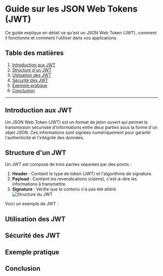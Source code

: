 # Guide sur les JSON Web Tokens (JWT)

Ce guide explique en détail ce qu'est un JSON Web Token (JWT), comment il fonctionne et comment l'utiliser dans vos applications.

## Table des matières
1. [Introduction aux JWT](#introduction-aux-jwt)
2. [Structure d'un JWT](#structure-dun-jwt)
3. [Utilisation des JWT](#utilisation-des-jwt)
4. [Sécurité des JWT](#sécurité-des-jwt)
5. [Exemple pratique](#exemple-pratique)
6. [Conclusion](#conclusion)

---

## Introduction aux JWT

Un JSON Web Token (JWT) est un format de jeton ouvert qui permet la transmission sécurisée d'informations entre deux parties sous la forme d'un objet JSON. Ces informations sont signées numériquement pour garantir l'authenticité et l'intégrité des données.

## Structure d'un JWT

Un JWT est composé de trois parties séparées par des points :
1. **Header** : Contient le type de token (JWT) et l'algorithme de signature.
2. **Payload** : Contient les revendications (claims), c'est-à-dire les informations à transmettre.
3. **Signature** : Vérifie que le contenu n'a pas été altéré.  
![Structure du JWT](src\assets\images\JWT_guide)

Voici un exemple de JWT :




## Utilisation des JWT




## Sécurité des JWT






## Exemple pratique





## Conclusion

